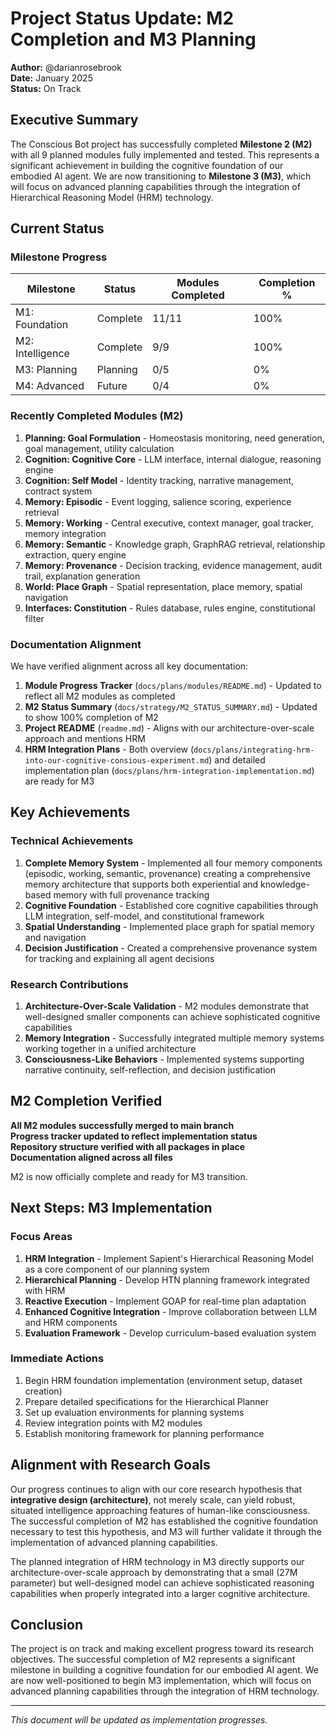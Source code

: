 # Project Status Update: M2 Completion and M3 Planning

**Author:** @darianrosebrook  
**Date:** January 2025  
**Status:** On Track

## Executive Summary

The Conscious Bot project has successfully completed **Milestone 2 (M2)** with all 9 planned modules fully implemented and tested. This represents a significant achievement in building the cognitive foundation of our embodied AI agent. We are now transitioning to **Milestone 3 (M3)**, which will focus on advanced planning capabilities through the integration of Hierarchical Reasoning Model (HRM) technology.

## Current Status

### Milestone Progress

| Milestone | Status | Modules Completed | Completion % |
|-----------|--------|-------------------|--------------|
| M1: Foundation |  Complete | 11/11 | 100% |
| M2: Intelligence |  Complete | 9/9 | 100% |
| M3: Planning |  Planning | 0/5 | 0% |
| M4: Advanced |  Future | 0/4 | 0% |

### Recently Completed Modules (M2)

1. **Planning: Goal Formulation** - Homeostasis monitoring, need generation, goal management, utility calculation
2. **Cognition: Cognitive Core** - LLM interface, internal dialogue, reasoning engine
3. **Cognition: Self Model** - Identity tracking, narrative management, contract system
4. **Memory: Episodic** - Event logging, salience scoring, experience retrieval
5. **Memory: Working** - Central executive, context manager, goal tracker, memory integration
6. **Memory: Semantic** - Knowledge graph, GraphRAG retrieval, relationship extraction, query engine
7. **Memory: Provenance** - Decision tracking, evidence management, audit trail, explanation generation
8. **World: Place Graph** - Spatial representation, place memory, spatial navigation
9. **Interfaces: Constitution** - Rules database, rules engine, constitutional filter

### Documentation Alignment

We have verified alignment across all key documentation:

1. **Module Progress Tracker** (`docs/plans/modules/README.md`) - Updated to reflect all M2 modules as completed
2. **M2 Status Summary** (`docs/strategy/M2_STATUS_SUMMARY.md`) - Updated to show 100% completion of M2
3. **Project README** (`readme.md`) - Aligns with our architecture-over-scale approach and mentions HRM
4. **HRM Integration Plans** - Both overview (`docs/plans/integrating-hrm-into-our-cognitive-consious-experiment.md`) and detailed implementation plan (`docs/plans/hrm-integration-implementation.md`) are ready for M3

## Key Achievements

### Technical Achievements

1. **Complete Memory System** - Implemented all four memory components (episodic, working, semantic, provenance) creating a comprehensive memory architecture that supports both experiential and knowledge-based memory with full provenance tracking
2. **Cognitive Foundation** - Established core cognitive capabilities through LLM integration, self-model, and constitutional framework
3. **Spatial Understanding** - Implemented place graph for spatial memory and navigation
4. **Decision Justification** - Created a comprehensive provenance system for tracking and explaining all agent decisions

### Research Contributions

1. **Architecture-Over-Scale Validation** - M2 modules demonstrate that well-designed smaller components can achieve sophisticated cognitive capabilities
2. **Memory Integration** - Successfully integrated multiple memory systems working together in a unified architecture
3. **Consciousness-Like Behaviors** - Implemented systems supporting narrative continuity, self-reflection, and decision justification

## M2 Completion Verified

 **All M2 modules successfully merged to main branch**  
 **Progress tracker updated to reflect implementation status**  
 **Repository structure verified with all packages in place**  
 **Documentation aligned across all files**

M2 is now officially complete and ready for M3 transition.

## Next Steps: M3 Implementation

### Focus Areas

1. **HRM Integration** - Implement Sapient's Hierarchical Reasoning Model as a core component of our planning system
2. **Hierarchical Planning** - Develop HTN planning framework integrated with HRM
3. **Reactive Execution** - Implement GOAP for real-time plan adaptation
4. **Enhanced Cognitive Integration** - Improve collaboration between LLM and HRM components
5. **Evaluation Framework** - Develop curriculum-based evaluation system

### Immediate Actions

1. Begin HRM foundation implementation (environment setup, dataset creation)
2. Prepare detailed specifications for the Hierarchical Planner
3. Set up evaluation environments for planning systems
4. Review integration points with M2 modules
5. Establish monitoring framework for planning performance

## Alignment with Research Goals

Our progress continues to align with our core research hypothesis that **integrative design (architecture)**, not merely scale, can yield robust, situated intelligence approaching features of human-like consciousness. The successful completion of M2 has established the cognitive foundation necessary to test this hypothesis, and M3 will further validate it through the implementation of advanced planning capabilities.

The planned integration of HRM technology in M3 directly supports our architecture-over-scale approach by demonstrating that a small (27M parameter) but well-designed model can achieve sophisticated reasoning capabilities when properly integrated into a larger cognitive architecture.

## Conclusion

The project is on track and making excellent progress toward its research objectives. The successful completion of M2 represents a significant milestone in building a cognitive foundation for our embodied AI agent. We are now well-positioned to begin M3 implementation, which will focus on advanced planning capabilities through the integration of HRM technology.

---

*This document will be updated as implementation progresses.*

